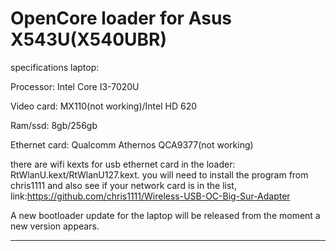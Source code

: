 # OpenCore loader for Asus X543U(X540UBR)


specifications laptop:

Processor: Intel Core I3-7020U

Video card: MX110(not working)/Intel HD 620

Ram/ssd: 8gb/256gb

Ethernet card: Qualcomm Athernos QCA9377(not working)

there are wifi kexts for usb ethernet card in the loader: RtWlanU.kext/RtWlanU127.kext. 
you will need to install the program from chris1111 and also see if your network card is in the list, link:https://github.com/chris1111/Wireless-USB-OC-Big-Sur-Adapter

A new bootloader update for the laptop will be released from the moment a new version appears.

----

